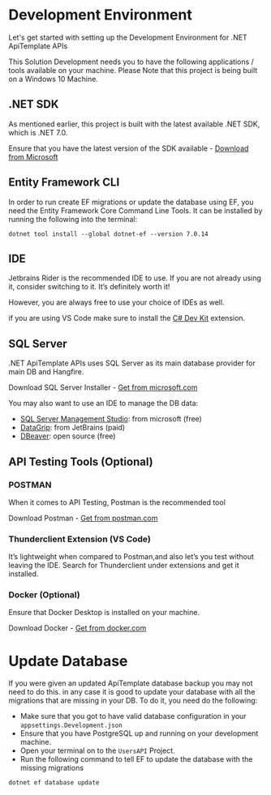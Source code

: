 # Development Environment

Let's get started with setting up the Development Environment for .NET ApiTemplate APIs

This Solution Development needs you to have the following applications / tools available on your machine. Please Note
that this project is being built on a Windows 10 Machine.

## .NET SDK

As mentioned earlier, this project is built with the latest available .NET SDK, which is .NET 7.0.

Ensure that you have the latest version of the SDK
available - [Download from Microsoft](https://dotnet.microsoft.com/download/dotnet/7.0)

## Entity Framework CLI

In order to run create EF migrations or update the database using EF, you need the Entity Framework Core Command Line
Tools. It can be installed by running the following into the terminal:

```
dotnet tool install --global dotnet-ef --version 7.0.14
```

## IDE

Jetbrains Rider is the recommended IDE to use. If you are not already using it, consider switching to it. It’s
definitely worth it!

However, you are always free to use your choice of IDEs as well.

if you are using VS Code make sure to install
the [C# Dev Kit](https://marketplace.visualstudio.com/items?itemName=ms-dotnettools.csdevkit) extension.

## SQL Server

.NET ApiTemplate APIs uses SQL Server as its main database provider for main DB and Hangfire.

Download SQL Server
Installer - [Get from microsoft.com](https://www.microsoft.com/en-us/download/details.aspx?id=101064)

You may also want to use an IDE to manage the DB data:

- [SQL Server Management Studio](https://learn.microsoft.com/en-us/sql/ssms/download-sql-server-management-studio-ssms?view=sql-server-ver16#download-ssms):
  from microsoft (free)
- [DataGrip](https://www.jetbrains.com/datagrip/download): from JetBrains (paid)
- [DBeaver](https://dbeaver.io/download/): open source (free)

## API Testing Tools (Optional)

### POSTMAN

When it comes to API Testing, Postman is the recommended tool

Download Postman - [Get from postman.com](https://www.postman.com/downloads/)

### Thunderclient Extension (VS Code)

It’s lightweight when compared to Postman,and also let’s you test without leaving the IDE. Search for Thunderclient
under extensions and get it installed.

### Docker (Optional)

Ensure that Docker Desktop is installed on your machine.

Download Docker - [Get from docker.com](https://www.docker.com/products/docker-desktop/)

# Update Database

If you were given an updated ApiTemplate database backup you may not need to do this. in any case it is good to update your
database with all the migrations that are missing in your DB. To do it, you need do the following:

- Make sure that you got to have valid database configuration in your `appsettings.Development.json`
- Ensure that you have PostgreSQL up and running on your development machine.
- Open your terminal on to the `UsersAPI` Project.
- Run the following command to tell EF to update the database with the missing migrations

```
dotnet ef database update
```
